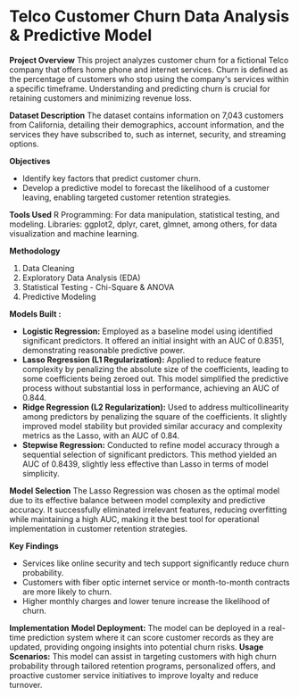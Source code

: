 # Telco Customer Churn Data Analysis & Predictive Model

**Project Overview**
This project analyzes customer churn for a fictional Telco company that offers home phone and internet services. Churn is defined as the percentage of customers who stop using the company's services within a specific timeframe. Understanding and predicting churn is crucial for retaining customers and minimizing revenue loss.

**Dataset Description**
The dataset contains information on 7,043 customers from California, detailing their demographics, account information, and the services they have subscribed to, such as internet, security, and streaming options.

**Objectives**
- Identify key factors that predict customer churn.
- Develop a predictive model to forecast the likelihood of a customer leaving, enabling targeted customer retention strategies.
  
**Tools Used**
R Programming: For data manipulation, statistical testing, and modeling.
Libraries: ggplot2, dplyr, caret, glmnet, among others, for data visualization and machine learning.

**Methodology**
1. Data Cleaning
2. Exploratory Data Analysis (EDA)
3. Statistical Testing - Chi-Square & ANOVA
4. Predictive Modeling

**Models Built :**
- **Logistic Regression:** Employed as a baseline model using identified significant predictors. It offered an initial insight with an AUC of 0.8351, demonstrating reasonable predictive power.
- **Lasso Regression (L1 Regularization):** Applied to reduce feature complexity by penalizing the absolute size of the coefficients, leading to some coefficients being zeroed out. This model simplified the predictive process without substantial loss in performance, achieving an AUC of 0.844.
- **Ridge Regression (L2 Regularization):** Used to address multicollinearity among predictors by penalizing the square of the coefficients. It slightly improved model stability but provided similar accuracy and complexity metrics as the Lasso, with an AUC of 0.84.
- **Stepwise Regression:** Conducted to refine model accuracy through a sequential selection of significant predictors. This method yielded an AUC of 0.8439, slightly less effective than Lasso in terms of model simplicity.

**Model Selection**
The Lasso Regression was chosen as the optimal model due to its effective balance between model complexity and predictive accuracy. It successfully eliminated irrelevant features, reducing overfitting while maintaining a high AUC, making it the best tool for operational implementation in customer retention strategies.

**Key Findings**
- Services like online security and tech support significantly reduce churn probability.
- Customers with fiber optic internet service or month-to-month contracts are more likely to churn.
- Higher monthly charges and lower tenure increase the likelihood of churn.

**Implementation**
**Model Deployment:** The model can be deployed in a real-time prediction system where it can score customer records as they are updated, providing ongoing insights into potential churn risks.
**Usage Scenarios:** This model can assist in targeting customers with high churn probability through tailored retention programs, personalized offers, and proactive customer service initiatives to improve loyalty and reduce turnover.
   
